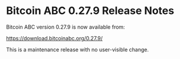 # Bitcoin ABC 0.27.9 Release Notes

Bitcoin ABC version 0.27.9 is now available from:

  <https://download.bitcoinabc.org/0.27.9/>

This is a maintenance release with no user-visible change.
